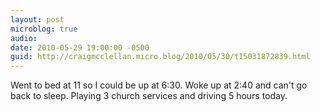 ```yaml
---
layout: post
microblog: true
audio: 
date: 2010-05-29 19:00:00 -0500
guid: http://craigmcclellan.micro.blog/2010/05/30/t15031872839.html
---
```

Went to bed at 11 so I could be up at 6:30. Woke up at 2:40 and can't go back to sleep. Playing 3 church services and driving 5 hours today.
